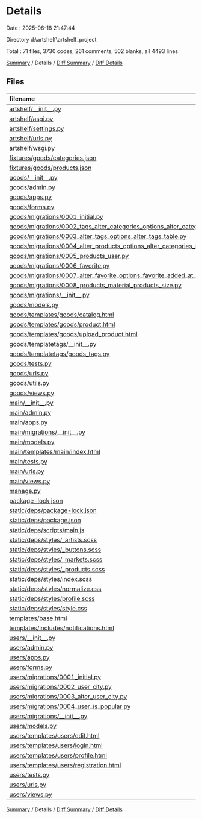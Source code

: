 # Details

Date : 2025-06-18 21:47:44

Directory d:\\artshelf\\artshelf_project

Total : 71 files,  3730 codes, 261 comments, 502 blanks, all 4493 lines

[Summary](results.md) / Details / [Diff Summary](diff.md) / [Diff Details](diff-details.md)

## Files
| filename | language | code | comment | blank | total |
| :--- | :--- | ---: | ---: | ---: | ---: |
| [artshelf/\_\_init\_\_.py](/artshelf/__init__.py) | Python | 0 | 0 | 1 | 1 |
| [artshelf/asgi.py](/artshelf/asgi.py) | Python | 4 | 8 | 5 | 17 |
| [artshelf/settings.py](/artshelf/settings.py) | Python | 83 | 29 | 40 | 152 |
| [artshelf/urls.py](/artshelf/urls.py) | Python | 16 | 16 | 3 | 35 |
| [artshelf/wsgi.py](/artshelf/wsgi.py) | Python | 4 | 8 | 5 | 17 |
| [fixtures/goods/categories.json](/fixtures/goods/categories.json) | JSON | 1 | 0 | 0 | 1 |
| [fixtures/goods/products.json](/fixtures/goods/products.json) | JSON | 1 | 0 | 0 | 1 |
| [goods/\_\_init\_\_.py](/goods/__init__.py) | Python | 0 | 0 | 1 | 1 |
| [goods/admin.py](/goods/admin.py) | Python | 10 | 3 | 5 | 18 |
| [goods/apps.py](/goods/apps.py) | Python | 6 | 0 | 3 | 9 |
| [goods/forms.py](/goods/forms.py) | Python | 7 | 1 | 3 | 11 |
| [goods/migrations/0001\_initial.py](/goods/migrations/0001_initial.py) | Python | 15 | 1 | 7 | 23 |
| [goods/migrations/0002\_tags\_alter\_categories\_options\_alter\_categories\_table\_and\_more.py](/goods/migrations/0002_tags_alter_categories_options_alter_categories_table_and_more.py) | Python | 44 | 1 | 6 | 51 |
| [goods/migrations/0003\_alter\_tags\_options\_alter\_tags\_table.py](/goods/migrations/0003_alter_tags_options_alter_tags_table.py) | Python | 15 | 1 | 6 | 22 |
| [goods/migrations/0004\_alter\_products\_options\_alter\_categories\_name\_and\_more.py](/goods/migrations/0004_alter_products_options_alter_categories_name_and_more.py) | Python | 26 | 1 | 6 | 33 |
| [goods/migrations/0005\_products\_user.py](/goods/migrations/0005_products_user.py) | Python | 15 | 1 | 6 | 22 |
| [goods/migrations/0006\_favorite.py](/goods/migrations/0006_favorite.py) | Python | 18 | 1 | 6 | 25 |
| [goods/migrations/0007\_alter\_favorite\_options\_favorite\_added\_at\_and\_more.py](/goods/migrations/0007_alter_favorite_options_favorite_added_at_and_more.py) | Python | 37 | 1 | 6 | 44 |
| [goods/migrations/0008\_products\_material\_products\_size.py](/goods/migrations/0008_products_material_products_size.py) | Python | 17 | 1 | 6 | 24 |
| [goods/migrations/\_\_init\_\_.py](/goods/migrations/__init__.py) | Python | 0 | 0 | 1 | 1 |
| [goods/models.py](/goods/models.py) | Python | 86 | 1 | 13 | 100 |
| [goods/templates/goods/catalog.html](/goods/templates/goods/catalog.html) | HTML | 186 | 1 | 12 | 199 |
| [goods/templates/goods/product.html](/goods/templates/goods/product.html) | HTML | 107 | 0 | 13 | 120 |
| [goods/templates/goods/upload\_product.html](/goods/templates/goods/upload_product.html) | HTML | 29 | 0 | 13 | 42 |
| [goods/templatetags/\_\_init\_\_.py](/goods/templatetags/__init__.py) | Python | 0 | 0 | 1 | 1 |
| [goods/templatetags/goods\_tags.py](/goods/templatetags/goods_tags.py) | Python | 16 | 0 | 5 | 21 |
| [goods/tests.py](/goods/tests.py) | Python | 1 | 1 | 2 | 4 |
| [goods/urls.py](/goods/urls.py) | Python | 10 | 0 | 5 | 15 |
| [goods/utils.py](/goods/utils.py) | Python | 35 | 5 | 9 | 49 |
| [goods/views.py](/goods/views.py) | Python | 74 | 1 | 20 | 95 |
| [main/\_\_init\_\_.py](/main/__init__.py) | Python | 0 | 0 | 1 | 1 |
| [main/admin.py](/main/admin.py) | Python | 1 | 1 | 2 | 4 |
| [main/apps.py](/main/apps.py) | Python | 4 | 0 | 3 | 7 |
| [main/migrations/\_\_init\_\_.py](/main/migrations/__init__.py) | Python | 0 | 0 | 1 | 1 |
| [main/models.py](/main/models.py) | Python | 1 | 1 | 2 | 4 |
| [main/templates/main/index.html](/main/templates/main/index.html) | HTML | 301 | 0 | 8 | 309 |
| [main/tests.py](/main/tests.py) | Python | 1 | 1 | 2 | 4 |
| [main/urls.py](/main/urls.py) | Python | 6 | 0 | 4 | 10 |
| [main/views.py](/main/views.py) | Python | 7 | 1 | 1 | 9 |
| [manage.py](/manage.py) | Python | 15 | 3 | 5 | 23 |
| [package-lock.json](/package-lock.json) | JSON | 6 | 0 | 1 | 7 |
| [static/deps/package-lock.json](/static/deps/package-lock.json) | JSON | 6 | 0 | 1 | 7 |
| [static/deps/package.json](/static/deps/package.json) | JSON | 5 | 0 | 0 | 5 |
| [static/deps/scripts/main.js](/static/deps/scripts/main.js) | JavaScript | 10 | 0 | 1 | 11 |
| [static/deps/styles/\_artists.scss](/static/deps/styles/_artists.scss) | SCSS | 62 | 0 | 1 | 63 |
| [static/deps/styles/\_buttons.scss](/static/deps/styles/_buttons.scss) | SCSS | 14 | 0 | 0 | 14 |
| [static/deps/styles/\_markets.scss](/static/deps/styles/_markets.scss) | SCSS | 45 | 1 | 0 | 46 |
| [static/deps/styles/\_products.scss](/static/deps/styles/_products.scss) | SCSS | 65 | 0 | 2 | 67 |
| [static/deps/styles/index.scss](/static/deps/styles/index.scss) | SCSS | 574 | 17 | 35 | 626 |
| [static/deps/styles/normalize.css](/static/deps/styles/normalize.css) | PostCSS | 146 | 129 | 74 | 349 |
| [static/deps/styles/profile.scss](/static/deps/styles/profile.scss) | SCSS | 96 | 2 | 4 | 102 |
| [static/deps/styles/style.css](/static/deps/styles/style.css) | PostCSS | 841 | 8 | 42 | 891 |
| [templates/base.html](/templates/base.html) | HTML | 110 | 0 | 5 | 115 |
| [templates/includes/notifications.html](/templates/includes/notifications.html) | HTML | 8 | 0 | 2 | 10 |
| [users/\_\_init\_\_.py](/users/__init__.py) | Python | 0 | 0 | 1 | 1 |
| [users/admin.py](/users/admin.py) | Python | 3 | 1 | 3 | 7 |
| [users/apps.py](/users/apps.py) | Python | 5 | 0 | 3 | 8 |
| [users/forms.py](/users/forms.py) | Python | 35 | 0 | 9 | 44 |
| [users/migrations/0001\_initial.py](/users/migrations/0001_initial.py) | Python | 39 | 1 | 7 | 47 |
| [users/migrations/0002\_user\_city.py](/users/migrations/0002_user_city.py) | Python | 12 | 1 | 6 | 19 |
| [users/migrations/0003\_alter\_user\_city.py](/users/migrations/0003_alter_user_city.py) | Python | 12 | 1 | 6 | 19 |
| [users/migrations/0004\_user\_is\_popular.py](/users/migrations/0004_user_is_popular.py) | Python | 12 | 1 | 6 | 19 |
| [users/migrations/\_\_init\_\_.py](/users/migrations/__init__.py) | Python | 0 | 0 | 1 | 1 |
| [users/models.py](/users/models.py) | Python | 13 | 1 | 3 | 17 |
| [users/templates/users/edit.html](/users/templates/users/edit.html) | HTML | 96 | 0 | 6 | 102 |
| [users/templates/users/login.html](/users/templates/users/login.html) | HTML | 35 | 0 | 3 | 38 |
| [users/templates/users/profile.html](/users/templates/users/profile.html) | HTML | 143 | 0 | 9 | 152 |
| [users/templates/users/registration.html](/users/templates/users/registration.html) | HTML | 48 | 0 | 9 | 57 |
| [users/tests.py](/users/tests.py) | Python | 1 | 1 | 2 | 4 |
| [users/urls.py](/users/urls.py) | Python | 10 | 0 | 4 | 14 |
| [users/views.py](/users/views.py) | Python | 79 | 8 | 18 | 105 |

[Summary](results.md) / Details / [Diff Summary](diff.md) / [Diff Details](diff-details.md)